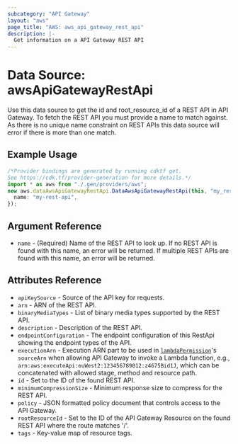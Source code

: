 ```yaml
---
subcategory: "API Gateway"
layout: "aws"
page_title: "AWS: aws_api_gateway_rest_api"
description: |-
  Get information on a API Gateway REST API
---
```


# Data Source: awsApiGatewayRestApi

Use this data source to get the id and root\_resource\_id of a REST API in
API Gateway. To fetch the REST API you must provide a name to match against.
As there is no unique name constraint on REST APIs this data source will
error if there is more than one match.

## Example Usage

```typescript
/*Provider bindings are generated by running cdktf get.
See https://cdk.tf/provider-generation for more details.*/
import * as aws from "./.gen/providers/aws";
new aws.dataAwsApiGatewayRestApi.DataAwsApiGatewayRestApi(this, "my_rest_api", {
  name: "my-rest-api",
});

```

## Argument Reference

* `name` - (Required) Name of the REST API to look up. If no REST API is found with this name, an error will be returned. If multiple REST APIs are found with this name, an error will be returned.

## Attributes Reference

* `apiKeySource` - Source of the API key for requests.
* `arn` - ARN of the REST API.
* `binaryMediaTypes` - List of binary media types supported by the REST API.
* `description` - Description of the REST API.
* `endpointConfiguration` - The endpoint configuration of this RestApi showing the endpoint types of the API.
* `executionArn` - Execution ARN part to be used in [`lambdaPermission`](/docs/providers/aws/r/lambda_permission.html)'s `sourceArn` when allowing API Gateway to invoke a Lambda function, e.g., `arn:aws:executeApi:euWest2:123456789012:z4675Bid1J`, which can be concatenated with allowed stage, method and resource path.
* `id` - Set to the ID of the found REST API.
* `minimumCompressionSize` - Minimum response size to compress for the REST API.
* `policy` - JSON formatted policy document that controls access to the API Gateway.
* `rootResourceId` - Set to the ID of the API Gateway Resource on the found REST API where the route matches '/'.
* `tags` - Key-value map of resource tags.
